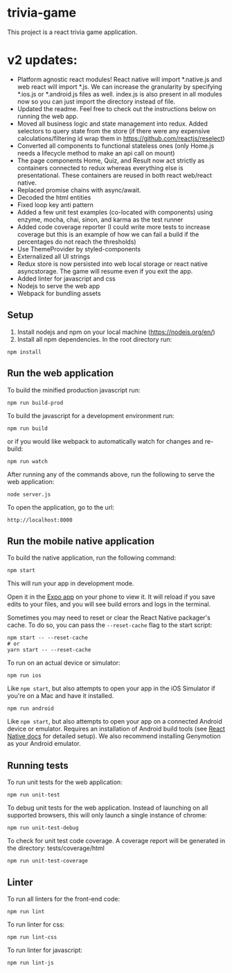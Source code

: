 # trivia-game

This project is a react trivia game application.

# v2 updates:

* Platform agnostic react modules! React native will import *.native.js and web react will import *.js. We can increase the granularity by specifying *.ios.js or *.android.js files as well. index.js is also present in all modules now so you can just import the directory instead of file.
* Updated the readme. Feel free to check out the instructions below on running the web app.
* Moved all business logic and state management into redux. Added selectors to query state from the store (if there were any expensive calculations/filtering id wrap them in https://github.com/reactjs/reselect)
* Converted all components to functional stateless ones (only Home.js needs a lifecycle method to make an api call on mount)
* The page components Home, Quiz, and Result now act strictly as containers connected to redux whereas everything else is presentational. These containers are reused in both react web/react native.
* Replaced promise chains with async/await.
* Decoded the html entities
* Fixed loop key anti pattern
* Added a few unit test examples (co-located with components) using enzyme, mocha, chai, sinon, and karma as the test runner
* Added code coverage reporter (I could write more tests to increase coverage but this is an example of how we can fail a build if the percentages do not reach the thresholds)
* Use ThemeProvider by styled-components
* Externalized all UI strings
* Redux store is now persisted into web local storage or react native asyncstorage. The game will resume even if you exit the app.
* Added linter for javascript and css
* Nodejs to serve the web app
* Webpack for bundling assets

## Setup

1. Install nodejs and npm on your local machine (https://nodejs.org/en/)
2. Install all npm dependencies. In the root directory run:
```
npm install
```

## Run the web application

To build the minified production javascript run:
```
npm run build-prod
```

To build the javascript for a development environment run:
```
npm run build
```
or if you would like webpack to automatically watch for changes and re-build:
```
npm run watch
```

After running any of the commands above, run the following to serve the web application:
```
node server.js
```

To open the application, go to the url:
```
http://localhost:8000
```

## Run the mobile native application

To build the native application, run the following command:
```
npm start
```

This will run your app in development mode.

Open it in the [Expo app](https://expo.io) on your phone to view it. It will reload if you save edits to your files, and you will see build errors and logs in the terminal.

Sometimes you may need to reset or clear the React Native packager's cache. To do so, you can pass the `--reset-cache` flag to the start script:

```
npm start -- --reset-cache
# or
yarn start -- --reset-cache
```

To run on an actual device or simulator:

```
npm run ios
```

Like `npm start`, but also attempts to open your app in the iOS Simulator if you're on a Mac and have it installed.

```
npm run android
```

Like `npm start`, but also attempts to open your app on a connected Android device or emulator. Requires an installation of Android build tools (see [React Native docs](https://facebook.github.io/react-native/docs/getting-started.html) for detailed setup). We also recommend installing Genymotion as your Android emulator.

## Running tests

To run unit tests for the web application:
```
npm run unit-test
```

To debug unit tests for the web application. Instead of launching on all supported browsers, this will only launch a single instance of chrome:
```
npm run unit-test-debug
```

To check for unit test code coverage. A coverage report will be generated in the directory: tests/coverage/html
```
npm run unit-test-coverage
```

## Linter

To run all linters for the front-end code:
```
npm run lint
```

To run linter for css:
```
npm run lint-css
```

To run linter for javascript:
```
npm run lint-js
```
